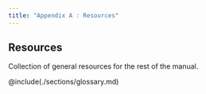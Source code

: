 ```yaml
---
title: "Appendix A : Resources"
---
```


## Resources

Collection of general resources for the rest of the manual.

@include(./sections/glossary.md)
